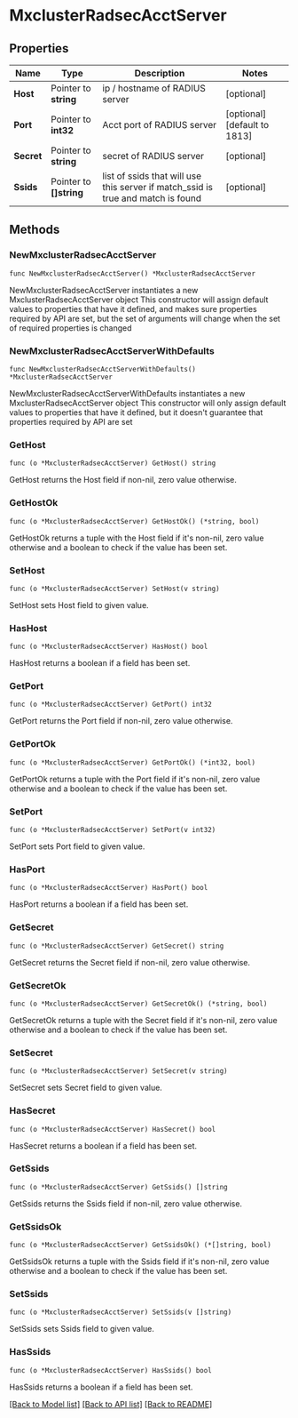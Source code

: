 # MxclusterRadsecAcctServer

## Properties

Name | Type | Description | Notes
------------ | ------------- | ------------- | -------------
**Host** | Pointer to **string** | ip / hostname of RADIUS server | [optional] 
**Port** | Pointer to **int32** | Acct port of RADIUS server | [optional] [default to 1813]
**Secret** | Pointer to **string** | secret of RADIUS server | [optional] 
**Ssids** | Pointer to **[]string** | list of ssids that will use this server if match_ssid is true and match is found | [optional] 

## Methods

### NewMxclusterRadsecAcctServer

`func NewMxclusterRadsecAcctServer() *MxclusterRadsecAcctServer`

NewMxclusterRadsecAcctServer instantiates a new MxclusterRadsecAcctServer object
This constructor will assign default values to properties that have it defined,
and makes sure properties required by API are set, but the set of arguments
will change when the set of required properties is changed

### NewMxclusterRadsecAcctServerWithDefaults

`func NewMxclusterRadsecAcctServerWithDefaults() *MxclusterRadsecAcctServer`

NewMxclusterRadsecAcctServerWithDefaults instantiates a new MxclusterRadsecAcctServer object
This constructor will only assign default values to properties that have it defined,
but it doesn't guarantee that properties required by API are set

### GetHost

`func (o *MxclusterRadsecAcctServer) GetHost() string`

GetHost returns the Host field if non-nil, zero value otherwise.

### GetHostOk

`func (o *MxclusterRadsecAcctServer) GetHostOk() (*string, bool)`

GetHostOk returns a tuple with the Host field if it's non-nil, zero value otherwise
and a boolean to check if the value has been set.

### SetHost

`func (o *MxclusterRadsecAcctServer) SetHost(v string)`

SetHost sets Host field to given value.

### HasHost

`func (o *MxclusterRadsecAcctServer) HasHost() bool`

HasHost returns a boolean if a field has been set.

### GetPort

`func (o *MxclusterRadsecAcctServer) GetPort() int32`

GetPort returns the Port field if non-nil, zero value otherwise.

### GetPortOk

`func (o *MxclusterRadsecAcctServer) GetPortOk() (*int32, bool)`

GetPortOk returns a tuple with the Port field if it's non-nil, zero value otherwise
and a boolean to check if the value has been set.

### SetPort

`func (o *MxclusterRadsecAcctServer) SetPort(v int32)`

SetPort sets Port field to given value.

### HasPort

`func (o *MxclusterRadsecAcctServer) HasPort() bool`

HasPort returns a boolean if a field has been set.

### GetSecret

`func (o *MxclusterRadsecAcctServer) GetSecret() string`

GetSecret returns the Secret field if non-nil, zero value otherwise.

### GetSecretOk

`func (o *MxclusterRadsecAcctServer) GetSecretOk() (*string, bool)`

GetSecretOk returns a tuple with the Secret field if it's non-nil, zero value otherwise
and a boolean to check if the value has been set.

### SetSecret

`func (o *MxclusterRadsecAcctServer) SetSecret(v string)`

SetSecret sets Secret field to given value.

### HasSecret

`func (o *MxclusterRadsecAcctServer) HasSecret() bool`

HasSecret returns a boolean if a field has been set.

### GetSsids

`func (o *MxclusterRadsecAcctServer) GetSsids() []string`

GetSsids returns the Ssids field if non-nil, zero value otherwise.

### GetSsidsOk

`func (o *MxclusterRadsecAcctServer) GetSsidsOk() (*[]string, bool)`

GetSsidsOk returns a tuple with the Ssids field if it's non-nil, zero value otherwise
and a boolean to check if the value has been set.

### SetSsids

`func (o *MxclusterRadsecAcctServer) SetSsids(v []string)`

SetSsids sets Ssids field to given value.

### HasSsids

`func (o *MxclusterRadsecAcctServer) HasSsids() bool`

HasSsids returns a boolean if a field has been set.


[[Back to Model list]](../README.md#documentation-for-models) [[Back to API list]](../README.md#documentation-for-api-endpoints) [[Back to README]](../README.md)


